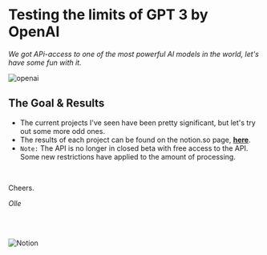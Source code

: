 # Testing the limits of GPT 3 by OpenAI 

*We got APi-access to one of the most powerful AI models in the world, let's have some fun with it.*

![openai](https://openai.com/content/images/2019/05/openai-cover.png)

## The Goal & Results
* The current projects I've seen have been pretty significant, but let's try out some more odd ones. 
* The results of each project can be found on the notion.so page, **[here](https://www.notion.so/dataalliance-io-adcc3cbb49ca454ba6405f1df69d2b9f)**.
* ```Note:``` The API is no longer in closed beta with free access to the API. Some new restrictions have applied to the amount of processing.

</br>

Cheers.

*Olle*

</br>
</br>

![Notion](https://cdn.iconscout.com/icon/free/png-256/notion-1693557-1442598.png)

</br>
